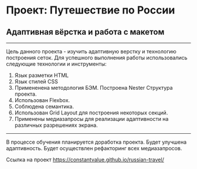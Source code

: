 # Проект: Путешествие по России
## Адаптивная вёрстка и работа с макетом
___

Цель данного проекта - изучить адаптивную верстку и технологию построения сеток.
Для успешного выполнения работы использовались следующие технологии и инструменты:

1. Язык разметки HTML
2. Язык стилей CSS
3. Примененена методология БЭМ. Построена Nester Структура проекта.
4. Использован Flexbox.
5. Соблюдена семантика.
6. Использован Grid Layout для построения некоторых секций.
7. Применены медиазапросы для реализации адаптивности на различных разрешениях экрана.
___

В процессе обучения планируется доработка проекта. Будет улучшена адаптивность.
Будет осуществлен рефакторинг всех медиазапросов.

Ссылка на проект https://constantvalue.github.io/russian-travel/


